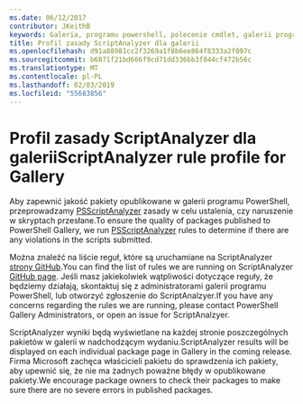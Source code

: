 ```yaml
---
ms.date: 06/12/2017
contributor: JKeithB
keywords: Galeria, programu powershell, polecenie cmdlet, galerii programu PowerShell
title: Profil zasady ScriptAnalyzer dla galerii
ms.openlocfilehash: d91a88981cc2f3269a1f8b6ee864f8333a2f097c
ms.sourcegitcommit: b6871f21bd666f9cd71dd336bb3f844cf472b56c
ms.translationtype: MT
ms.contentlocale: pl-PL
ms.lasthandoff: 02/03/2019
ms.locfileid: "55683856"
---
```

# <a name="scriptanalyzer-rule-profile-for-gallery"></a><span data-ttu-id="2d5c3-103">Profil zasady ScriptAnalyzer dla galerii</span><span class="sxs-lookup"><span data-stu-id="2d5c3-103">ScriptAnalyzer rule profile for Gallery</span></span>

<span data-ttu-id="2d5c3-104">Aby zapewnić jakość pakiety opublikowane w galerii programu PowerShell, przeprowadzamy [PSScriptAnalyzer](https://github.com/PowerShell/PSScriptAnalyzer) zasady w celu ustalenia, czy naruszenie w skryptach przesłane.</span><span class="sxs-lookup"><span data-stu-id="2d5c3-104">To ensure the quality of packages published to PowerShell Gallery, we run [PSScriptAnalyzer](https://github.com/PowerShell/PSScriptAnalyzer) rules to determine if there are any violations in the scripts submitted.</span></span>

<span data-ttu-id="2d5c3-105">Można znaleźć na liście reguł, które są uruchamiane na ScriptAnalyzer [strony GitHub](https://github.com/PowerShell/PSScriptAnalyzer/blob/development/Engine/Settings/PSGallery.psd1).</span><span class="sxs-lookup"><span data-stu-id="2d5c3-105">You can find the list of rules we are running on ScriptAnalyzer [GitHub page](https://github.com/PowerShell/PSScriptAnalyzer/blob/development/Engine/Settings/PSGallery.psd1).</span></span>
<span data-ttu-id="2d5c3-106">Jeśli masz jakiekolwiek wątpliwości dotyczące reguły, że będziemy działają, skontaktuj się z administratorami galerii programu PowerShell, lub otworzyć zgłoszenie do ScriptAnalzyer.</span><span class="sxs-lookup"><span data-stu-id="2d5c3-106">If you have any concerns regarding the rules we are running, please contact PowerShell Gallery Administrators, or open an issue for ScriptAnalzyer.</span></span>

<span data-ttu-id="2d5c3-107">ScriptAnalyzer wyniki będą wyświetlane na każdej stronie poszczególnych pakietów w galerii w nadchodzącym wydaniu.</span><span class="sxs-lookup"><span data-stu-id="2d5c3-107">ScriptAnalyzer results will be displayed on each individual package page in Gallery in the coming release.</span></span> <span data-ttu-id="2d5c3-108">Firma Microsoft zachęca właścicieli pakietu do sprawdzenia ich pakiety, aby upewnić się, że nie ma żadnych poważne błędy w opublikowane pakiety.</span><span class="sxs-lookup"><span data-stu-id="2d5c3-108">We encourage package owners to check their packages to make sure there are no severe errors in published packages.</span></span>

